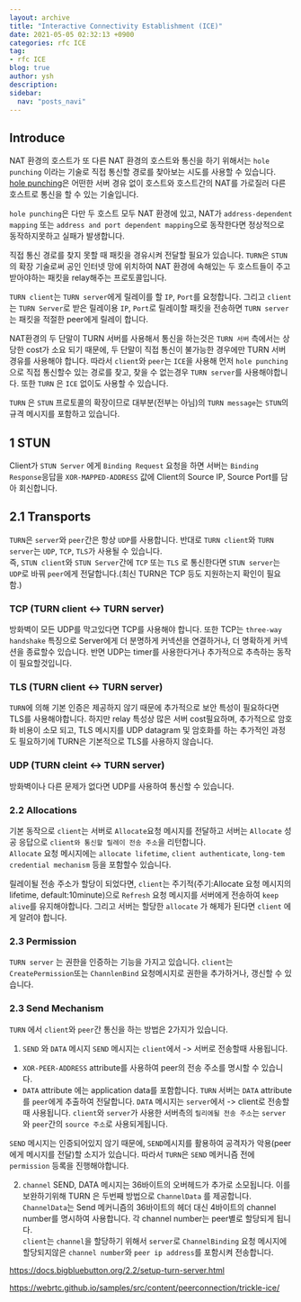 ```yaml
---
layout: archive
title: "Interactive Connectivity Establishment (ICE)"
date: 2021-05-05 02:32:13 +0900
categories: rfc ICE
tag:
- rfc ICE
blog: true
author: ysh
description: 
sidebar:
  nav: "posts_navi"
---
```



## Introduce
NAT 환경의 호스트가 또 다른 NAT 환경의 호스트와 통신을 하기 위해서는 `hole punching` 이라는 기술로 직접 통신할 경로를 찾아보는 시도를 사용할 수 있습니다.   
[hole punching](REF5128찾아보기)은 어떤한 서버 경유 없이 호스트와 호스트간의 NAT를 가로질러 다른 호스트로 통신을 할 수 있는 기술입니다.

`hole punching`은 다만 두 호스트 모두 NAT 환경에 있고, NAT가  `address-dependent mapping` 또는 `address and port dependent mapping`으로 동작한다면 정상적으로 동작하지못하고 실패가 발생합니다.   

직접 통신 경로를 찾지 못할 때 패킷을 경유시켜 전달할 필요가 있습니다. `TURN`은 `STUN`의 확장 기술로써 공인 인터넷 망에 위치하여 NAT 환경에 속해있는 두 호스트들이 주고받아야하는 패킷을 relay해주는 프로토콜입니다.   

`TURN client`는 `TURN server`에게 릴레이를 할 `IP`, `Port`를 요청합니다. 그리고 `client`는 `TURN Server`로 받은 릴레이용 `IP`, `Port`로 릴레이할 패킷을 전송하면 `TURN server`는 패킷을 적절한 peer에게 릴레이 합니다. 

NAT환경의 두 단말이 TURN 서버를 사용해서 통신을 하는것은 `TURN 서버` 측에서는 상당한 cost가 소요 되기 때문에, 두 단말이 직접 통신이 불가능한 경우에만 TURN 서버 경유를 사용해야 합니다. 따라서 `client`와 `peer`는 `ICE`을 사용해 먼저 `hole punching`으로 직접 통신할수 있는 경로를 찾고, 찾을 수 없는경우 `TURN server`를 사용해야합니다. 또한 `TURN` 은 `ICE` 없이도 사용할 수 있습니다. 

`TURN` 은 `STUN` 프로토콜의 확장이므로 대부분(전부는 아님)의 `TURN message`는 `STUN`의 규격 메시지를 포함하고 있습니다.


## 1 STUN
Client가 `STUN Server` 에게 `Binding Request` 요청을 하면 서버는 `Binding Response`응답을 `XOR-MAPPED-ADDRESS` 값에 Client의 Source IP, Source Port를 담아 회신합니다.



## 2.1 Transports
`TURN`은 `server`와 `peer`간은 항상 `UDP`를 사용합니다. 반대로 `TURN client`와 `TURN server`는 `UDP`, `TCP`, `TLS`가 사용될 수 있습니다.    
즉, `STUN client`와 `STUN Server`간에 `TCP` 또는 `TLS` 로 통신한다면 `STUN server`는 `UDP`로 바꿔 `peer`에게  전달합니다.(최신 TURN은 TCP 등도 지원하는지 확인이 필요함.)

### TCP (TURN client <-> TURN server)
방화벽이 모든 UDP를 막고있다면 TCP를 사용해야 합니다. 또한 TCP는 `three-way handshake` 특징으로 Server에게 더 분명하게 커넥션을 연결하거나, 더 명확하게 커넥션을 종료할수 있습니다. 반면 UDP는 timer를 사용한다거나 추가적으로 추측하는 동작이 필요할것입니다.

### TLS (TURN client <-> TURN server)
`TURN`에 의해 기본 인증은 제공하지 않기 때문에 추가적으로 보안 특성이 필요하다면 TLS를 사용해야합니다. 하지만 relay 특성상 많은 서버 cost필요하며, 추가적으로 암호화 비용이 소모 되고, TLS 메시지를 UDP datagram 및 암호화를 하는 추가적인 과정도 필요하기에 TURN은 기본적으로 TLS를 사용하지 않습니다.

### UDP (TURN cleint <-> TURN server)
방화벽이나 다른 문제가 없다면 UDP를 사용하여 통신할 수 있습니다.



### 2.2 Allocations
기본 동작으로 `client`는 서버로 `Allocate`요청 메시지를 전달하고 서버는 `Allocate` 성공 응답으로  `client와 통신할 릴레이 전송 주소`을  리턴합니다.    
`Allocate` 요청 메시지에는 `allocate lifetime`, `client authenticate`, `long-tem credential mechanism` 등을 포함할수 있습니다. 

릴레이될 전송 주소가 할당이 되었다면, `client`는 주기적(주기:Allocate 요청 메시지의 lifetime, default:10minute)으로 `Refresh` 요청 메시지를 서버에게 전송하여 `keep alive`를 유지해야합니다. 그리고 서버는 할당한 `allocate` 가 해제가 된다면 `client` 에게 알려야 합니다.

### 2.3 Permission
`TURN server` 는 권한을 인증하는 기능을 가지고 있습니다. `client`는 `CreatePermission`또는 `ChannlenBind` 요청메시지로  권한을 추가하거나, 갱신할 수 있습니다. 


### 2.3 Send Mechanism
`TURN` 에서 `client`와 `peer`간 통신을 하는 방법은 2가지가 있습니다.
1. `SEND` 와 `DATA` 메시지
`SEND` 메시지는 `client`에서 -> 서버로 전송할때 사용됩니다.
- `XOR-PEER-ADDRESS` attribute를 사용하여 peer의 전송 주소를 명시할 수 있습니다.   
- `DATA` attribute 에는 application data를 포함합니다. `TURN` 서버는 `DATA` attribute를 `peer`에게 추출하여 전달합니다.
`DATA` 메시지는 `server`에서 -> client로 전송할 때 사용됩니다. `client`와 `server`가 사용한 서버측의 `릴리에될 전송 주소`는 `server`와 `peer`간의 `source 주소`로 사용되게됩니다.

`SEND` 메시지는 인증되어있지 않기 때문에, `SEND`메시지를 활용하여
공격자가 악용(peer에게 메시지를 전달)할 소지가 있습니다. 따라서 `TURN`은 `SEND` 메커니즘 전에 `permission` 등록을 진행해야합니다.


2. `channel`
SEND, DATA 메시지는 36바이트의 오버헤드가 추가로 소모됩니다. 이를 보완하기위해 TURN 은 두번째 방법으로 `ChannelData` 를 제공합니다. `ChannelData`는 Send 메커니즘의 36바이트의 헤더 대신 4바이트의 channel number를 명시하여 사용합니다. 각 channel number는 peer별로 할당되게 됩니다.   
`client`는 `channel`을 할당하기 위해서 `server`로 `ChannelBinding` 요청 메시지에 할당되지않은 `channel number`와 `peer ip address`를 포함시켜 전송합니다.




https://docs.bigbluebutton.org/2.2/setup-turn-server.html

https://webrtc.github.io/samples/src/content/peerconnection/trickle-ice/